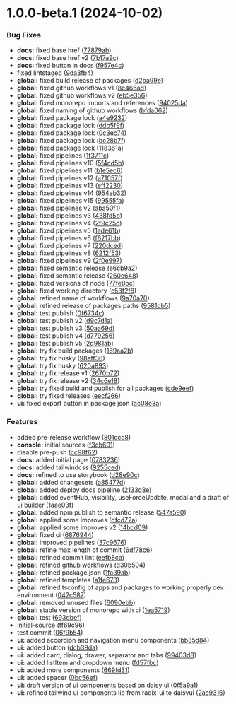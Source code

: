 # 1.0.0-beta.1 (2024-10-02)


### Bug Fixes

* **docs:** fixed base href ([77879ab](https://github.com/React-XP/react-xp/commit/77879ab8b34b68b5f772c3a22a9b899fe113b076))
* **docs:** fixed base href v2 ([7b17a9c](https://github.com/React-XP/react-xp/commit/7b17a9c0489c5558c4c3256c266572ba3bf26823))
* **docs:** fixed button in docs ([f957e4c](https://github.com/React-XP/react-xp/commit/f957e4c030e120d2a5321da098e332f2adf0e205))
* fixed lintstaged ([9da3fb4](https://github.com/React-XP/react-xp/commit/9da3fb4ab5decf0e9d4ee622d194e0599fc3954a))
* **global:** fixed build release of packages ([d2ba99e](https://github.com/React-XP/react-xp/commit/d2ba99e3edfe799242b27c4549f5ba0abda9fe76))
* **global:** fixed github workflows v1 ([8c466ad](https://github.com/React-XP/react-xp/commit/8c466add14657875c1dd0bd92917fec9a3ed3323))
* **global:** fixed github workflows v2 ([eb5e356](https://github.com/React-XP/react-xp/commit/eb5e3561e6302668a9fabb7c626293782a629b89))
* **global:** fixed monorepo imports and references ([94025da](https://github.com/React-XP/react-xp/commit/94025da26fa6fb9addd810ffe09feefbfb75ee4c))
* **global:** fixed naming of github workflows ([bfda062](https://github.com/React-XP/react-xp/commit/bfda0624054c82b8943f4cb0efc5f41cf4635d79))
* **global:** fixed package lock ([a4e9232](https://github.com/React-XP/react-xp/commit/a4e923219070ec6784a654aaeb05afc4925a595e))
* **global:** fixed package lock ([ddb5f9f](https://github.com/React-XP/react-xp/commit/ddb5f9f6764b4bd6fa6693691b80b48a98eb6eed))
* **global:** fixed package lock ([0c3ec74](https://github.com/React-XP/react-xp/commit/0c3ec74d91c3d6c6de63db25c94355e54b798c8c))
* **global:** fixed package lock ([bc28b7f](https://github.com/React-XP/react-xp/commit/bc28b7f9a8dd887ccfbc64c4b5c032f9b1582246))
* **global:** fixed package lock ([118361a](https://github.com/React-XP/react-xp/commit/118361a394c7954830f3dda217ba108a05c3af85))
* **global:** fixed pipelines ([1f3711c](https://github.com/React-XP/react-xp/commit/1f3711c9c505764f272746fc287644ca8051e3ef))
* **global:** fixed pipelines v10 ([5f4cd5b](https://github.com/React-XP/react-xp/commit/5f4cd5be6ae9753ab3c0bee23264dab8a3bf0073))
* **global:** fixed pipelines v11 ([b1e5ec6](https://github.com/React-XP/react-xp/commit/b1e5ec6b8c44abb5ac7416193fe0a0f2ae5d807d))
* **global:** fixed pipelines v12 ([a71057f](https://github.com/React-XP/react-xp/commit/a71057f332a0410a9ec8bd9c655cc5eea6e884d3))
* **global:** fixed pipelines v13 ([eff2230](https://github.com/React-XP/react-xp/commit/eff2230207342e5ec85724136213199e21237ac2))
* **global:** fixed pipelines v14 ([954eb32](https://github.com/React-XP/react-xp/commit/954eb32578c217c5cfbcad430bf560bb0f1b527b))
* **global:** fixed pipelines v15 ([99555fa](https://github.com/React-XP/react-xp/commit/99555fa8a2609929de0d9200ce35542d747579ed))
* **global:** fixed pipelines v2 ([aba50f1](https://github.com/React-XP/react-xp/commit/aba50f1d379f41b38d118ab7b777958f6e3bdc66))
* **global:** fixed pipelines v3 ([438fd5b](https://github.com/React-XP/react-xp/commit/438fd5b3a132ca8f578e3cd8edd50141e81eb37d))
* **global:** fixed pipelines v4 ([2f9c25c](https://github.com/React-XP/react-xp/commit/2f9c25c4f225497e5a5a649b9b6561c7f64c53ea))
* **global:** fixed pipelines v5 ([1ade61b](https://github.com/React-XP/react-xp/commit/1ade61b36350c9a2538b4e9c9573079e887e913e))
* **global:** fixed pipelines v6 ([f6217bb](https://github.com/React-XP/react-xp/commit/f6217bbfb960544f6b619962275225377c03f7ff))
* **global:** fixed pipelines v7 ([220dced](https://github.com/React-XP/react-xp/commit/220dcedf44badf41d4d66f5cc4f40f5ef76a7adb))
* **global:** fixed pipelines v8 ([6212f53](https://github.com/React-XP/react-xp/commit/6212f5303fb18c5f65612bc4e1c8a442f7711bd5))
* **global:** fixed pipelines v9 ([2f0e997](https://github.com/React-XP/react-xp/commit/2f0e9976c9ed4acd8453ae5d0b41c98ca5bf881f))
* **global:** fixed semantic release ([e6cb9a2](https://github.com/React-XP/react-xp/commit/e6cb9a21eabe25f43aa9fa7ac5ba2b7ab9b86d5d))
* **global:** fixed semantic release ([260e648](https://github.com/React-XP/react-xp/commit/260e648cf05b553ec10073bce4f3d65dce8a401d))
* **global:** fixed versions of node ([77fe8bc](https://github.com/React-XP/react-xp/commit/77fe8bcfae69833d383a5692aee3a0ffd925b5fc))
* **global:** fixed working directory ([c53f2f8](https://github.com/React-XP/react-xp/commit/c53f2f87644a7d2992d10babecec333f28428278))
* **global:** refined name of workflows ([9a70a70](https://github.com/React-XP/react-xp/commit/9a70a7051b3d3c9f2e7574d51727bab950e148be))
* **global:** refined release of packages paths ([9581db5](https://github.com/React-XP/react-xp/commit/9581db52296cb687204584c8f1547633c869785a))
* **global:** test publish ([0f6734c](https://github.com/React-XP/react-xp/commit/0f6734c756793ce5ce87b13b2cd39faac60889e0))
* **global:** test publish v2 ([d9c7d1a](https://github.com/React-XP/react-xp/commit/d9c7d1a2d3df73ecb95628673898110dbf213139))
* **global:** test publish v3 ([50aa69d](https://github.com/React-XP/react-xp/commit/50aa69dbe068087ad90e6f6c2f36af5e99a6fc77))
* **global:** test publish v4 ([d779256](https://github.com/React-XP/react-xp/commit/d779256e6316a1d799adc9b7bef183a733fee241))
* **global:** test publish v5 ([2d981ab](https://github.com/React-XP/react-xp/commit/2d981ab29386763d95b56427261a1d17a2a878f9))
* **global:** try fix build packages ([169aa2b](https://github.com/React-XP/react-xp/commit/169aa2b8e471bcebd7081db5ece7d9eb27401e51))
* **global:** try fix husky ([98aff36](https://github.com/React-XP/react-xp/commit/98aff369115d0abdf6fc241ba6d29dd02b41d220))
* **global:** try fix husky ([620a893](https://github.com/React-XP/react-xp/commit/620a893738646ed6d46276ceb91d01360f3a7635))
* **global:** try fix release v1 ([2670b72](https://github.com/React-XP/react-xp/commit/2670b7233cb6e56ba53d26457865173ea24fe4f5))
* **global:** try fix release v2 ([34c6e18](https://github.com/React-XP/react-xp/commit/34c6e187298a4b7509934dedb776bc54a48c7150))
* **global:** try fixed build and publish for all packages ([cde9eef](https://github.com/React-XP/react-xp/commit/cde9eef70af6f1cc35aec84bb6dae758f8f7dad7))
* **global:** try fixed releases ([eecf266](https://github.com/React-XP/react-xp/commit/eecf266cd9096c2f8d6c346e424310bebed9219b))
* **ui:** fixed export button in package json ([ac08c3a](https://github.com/React-XP/react-xp/commit/ac08c3a0d0d3217f086fed5d5b8a9374f0dcd52d))


### Features

* added pre-release workflow ([801ccc8](https://github.com/React-XP/react-xp/commit/801ccc8832ba89f70840c8493f59a515799906e3))
* **console:** initial sources ([f3cb601](https://github.com/React-XP/react-xp/commit/f3cb601e36caf2405d9398184b5110e8cca51ae2))
* disable pre-push ([cc98f62](https://github.com/React-XP/react-xp/commit/cc98f62ee2dbc66a2736fc0c2c893d9f3f06335e))
* **docs:** added initial page ([0783236](https://github.com/React-XP/react-xp/commit/0783236b4e039cbd1743b6064c4580a772754298))
* **docs:** added tailwindcss ([9255ced](https://github.com/React-XP/react-xp/commit/9255ced08afe187a0147e56b0ca558096a258145))
* **docs:** refined to use storybook ([d28e90c](https://github.com/React-XP/react-xp/commit/d28e90c6a09898f6e016f235b5105069e1b2c6a4))
* **global:** added changesets ([a85477d](https://github.com/React-XP/react-xp/commit/a85477d2475da85462b838b0090acc951695853e))
* **global:** added deploy docs pipeline ([2133d8e](https://github.com/React-XP/react-xp/commit/2133d8ee07ff0115fa444b21ae6604c67780653c))
* **global:** added eventHub, visibility, useForceUpdate, modal and a draft of ui builder ([1aae03f](https://github.com/React-XP/react-xp/commit/1aae03f7a1404b61a4abb6d94f108013aa509fa8))
* **global:** added npm publish to semantic release ([547a590](https://github.com/React-XP/react-xp/commit/547a590b414aefd1a2fc944aab8f20ed407a1620))
* **global:** applied some improves ([dfcd72a](https://github.com/React-XP/react-xp/commit/dfcd72ab6db08f10caf5aad78433ac81c9aaed3d))
* **global:** applied some improves v2 ([14bcd09](https://github.com/React-XP/react-xp/commit/14bcd0995adce8c6a6b83e5aa409080c0dcad273))
* **global:** fixed ci ([6876944](https://github.com/React-XP/react-xp/commit/6876944f61568dbf0f2bbd5d6b3ea9bf69484268))
* **global:** improved pipelines ([37c9676](https://github.com/React-XP/react-xp/commit/37c9676a906ad7b9fc549b602d89edd7c22f7a89))
* **global:** refine max length of commit ([6df78c6](https://github.com/React-XP/react-xp/commit/6df78c670faea02f77f82c69986ebdda00cc9840))
* **global:** refined commit lint ([eefb8ca](https://github.com/React-XP/react-xp/commit/eefb8ca7afb50f14fce9a6efbbd4b5f7ebaf5523))
* **global:** refined github workflows ([d30b504](https://github.com/React-XP/react-xp/commit/d30b504132a2dca122b4850e3a3323d27c2f5d76))
* **global:** refined package.json ([1fa39ab](https://github.com/React-XP/react-xp/commit/1fa39abbd781264207bf3042f65dab66a41ff789))
* **global:** refined templates ([a1fe673](https://github.com/React-XP/react-xp/commit/a1fe673379321be81f87a1709f4955d09020ce38))
* **global:** refined tsconfig of apps and packages to working properly dev environment ([042c587](https://github.com/React-XP/react-xp/commit/042c587e2abe621e90c1385f4c40f9a6f18c963b))
* **global:** removed unused files ([6090ebb](https://github.com/React-XP/react-xp/commit/6090ebb2dc5ebe2d43773d5faa0d0bd3a369ffc1))
* **global:** stable version of monorepo with ci ([1ea5719](https://github.com/React-XP/react-xp/commit/1ea57199c916c1f10fe62e027068f7a370c34be6))
* **global:** test ([693dbef](https://github.com/React-XP/react-xp/commit/693dbef897776d457672051590ed47ef94c379fe))
* initial-source ([ff69c96](https://github.com/React-XP/react-xp/commit/ff69c963aa64205e857c6ef5efa0b6758f07d596))
* test commit ([06f9b54](https://github.com/React-XP/react-xp/commit/06f9b546808a3bb381fb8d213b6ff27b11a1d610))
* **ui:** added accordion and navigation menu components ([bb35d84](https://github.com/React-XP/react-xp/commit/bb35d846af949d9f0083e290e0bb1d3ecf08115e))
* **ui:** added button ([dcb39da](https://github.com/React-XP/react-xp/commit/dcb39dae84f0e8fb842d4f7075316f6db3f484e7))
* **ui:** added card, dialog, drawer, separator and tabs ([99403d8](https://github.com/React-XP/react-xp/commit/99403d89899bfe58ee07195bc5d16a1cc16b37ca))
* **ui:** added listItem and dropdown menu ([fd57fbc](https://github.com/React-XP/react-xp/commit/fd57fbcab14e502184df0e3e07ef0c7dbb81aea4))
* **ui:** added more components ([669fd31](https://github.com/React-XP/react-xp/commit/669fd31123a2dab12a38470efdb0b2b9e0365114))
* **ui:** added spacer ([0bc56ef](https://github.com/React-XP/react-xp/commit/0bc56ef9c3648f56ef466a0580db3afcfb4563c8))
* **ui:** draft version of ui components based on daisy ui ([0f5a9a1](https://github.com/React-XP/react-xp/commit/0f5a9a198f23bca68bc518cfaac21393456fc3d4))
* **ui:** refined tailwind ui components lib from radix-ui to daisyui ([2ac9316](https://github.com/React-XP/react-xp/commit/2ac93160bdecd35b0aff6377308e33b2872b9125))
